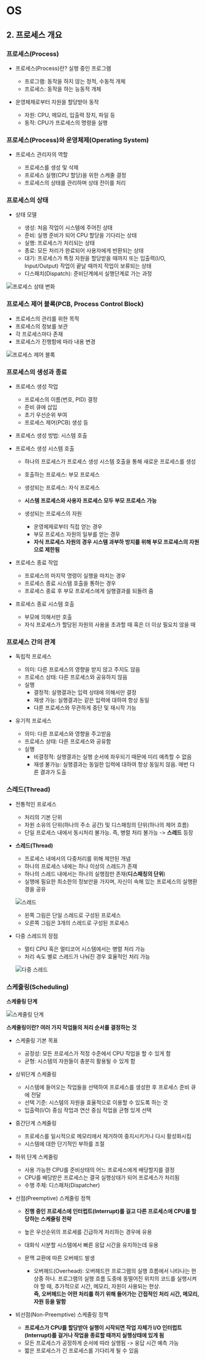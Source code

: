 # OS

## 2. 프로세스 개요

### 프로세스(Process)

- 프로세스(Process)란? 실행 중인 프로그램

  - 프로그램: 동작을 하지 않는 정적, 수동적 개체
  - 프로세스: 동작을 하는 능동적 개체

- 운영체제로부터 자원을 할당받아 동작

  - 자원: CPU, 메모리, 입출력 장치, 파일 등
  - 동작: CPU가 프로세스의 명령을 실행

### 프로세스(Process)와 운영체제(Operating System)

- 프로세스 관리자의 역할

  - 프로세스를 생성 및 삭제
  - 프로세스 실행(CPU 할당)을 위한 스케줄 결정
  - 프로세스의 상태를 관리하며 상태 전이를 처리

### 프로세스의 상태

- 상태 모델

  - 생성: 처음 작업이 시스템에 주어진 상태
  - 준비: 실행 준비가 되어 CPU 할당을 기다리는 상태
  - 실행: 프로세스가 처리되는 상태
  - 종료: 모든 처리가 완료되어 사용자에게 반환되는 상태
  - 대기: 프로세스가 특정 자원을 할당받을 때까지 또는 입출력(I/O, Input/Output) 작업이 끝날 때까지 작업이 보류되는 상태
  - 디스패치(Dispatch): 준비단계에서 실행단계로 가는 과정

![프로세스 상태 변화](./images/%ED%94%84%EB%A1%9C%EC%84%B8%EC%8A%A4%EC%9D%98_%EC%83%81%ED%83%9C_%EB%B3%80%ED%99%94.png)

### 프로세스 제어 블록(PCB, Process Control Block)

- 프로세스의 관리를 위한 목적
- 프로세스의 정보를 보관
- 각 프로세스마다 존재
- 프로세스가 진행함에 따라 내용 변경

![프로세스 제어 블록](./images/%ED%94%84%EB%A1%9C%EC%84%B8%EC%8A%A4_%EC%A0%9C%EC%96%B4_%EB%B8%94%EB%A1%9D.png)

### 프로세스의 생성과 종료

- 프로세스 생성 작업

  - 프로세스의 이름(번호, PID) 결정
  - 준비 큐에 삽입
  - 초기 우선순위 부여
  - 프로세스 제어(PCB) 생성 등

- 프로세스 생성 방법: 시스템 호출

- 프로세스 생성 시스템 호출

  - 하나의 프로세스가 프로세스 생성 시스템 호출을 통해 새로운 프로세스를 생성
  - 호출하는 프로세스: 부모 프로세스
  - 생성되는 프로세스: 자식 프로세스

  - **시스템 프로세스와 사용자 프로세스 모두 부모 프로세스 가능**

  - 생성되는 프로세스의 자원
    - 운영체제로부터 직접 얻는 경우
    - 부모 프로세스 자원의 일부를 얻는 경우
    - **자식 프로세스 자원의 경우 시스템 과부하 방지를 위해 부모 프로세스의 자원으로 제한됨**

- 프로세스 종료 작업

  - 프로세스의 마지막 명령이 실행을 마치는 경우
  - 프로세스 종료 시스템 호출을 통하는 경우
  - 프로세스 종료 후 부모 프로세스에게 실행결과를 되돌려 줌

- 프로세스 종료 시스템 호출

  - 부모에 의해서만 호출
  - 자식 프로세스가 할당된 자원의 사용을 초과할 때 혹은 더 이상 필요치 않을 때

### 프로세스 간의 관계

- 독립적 프로세스

  - 의미: 다른 프로세스의 영향을 받지 않고 주지도 않음
  - 프로세스 상태: 다른 프로세스와 공유하지 않음
  - 실행
    - 결정적: 실행결과는 입력 상태에 의해서만 결정
    - 재생 가능: 실행결과는 같은 입력에 대하여 항상 동일
    - 다른 프로세스와 무관하게 중단 및 재시작 가능

- 유기적 프로세스

  - 의미: 다른 프로세스와 영향을 주고받음
  - 프로세스 상태: 다른 프로세스와 공유함
  - 실행
    - 비결정적: 실행결과는 실행 순서에 좌우되기 때문에 미리 예측할 수 없음
    - 재생 불가능: 실행결과는 동일한 입력에 대하여 항상 동일치 않음. 매번 다른 결과가 도출

### 스레드(Thread)

- 전통적인 프로세스

  - 처리의 기본 단위
  - 자원 소유의 단위(하나의 주소 공간) 및 디스패칭의 단위(하나의 제어 흐름)
  - 단일 프로세스 내에서 동시처리 불가능. 즉, 병렬 처리 불가능 -> **스레드** 등장

- **스레드(Thread)**

  - 프로세스 내에서의 다중처리를 위해 제안된 개념
  - 하나의 프로세스 내에는 하나 이상의 스레드가 존재
  - 하나의 스레드 내에서는 하나의 실행점만 존재(**디스패칭의 단위**)
  - 실행에 필요한 최소한의 정보만을 가지며, 자신이 속해 있는 프로세스의 실행환경을 공유

  ![스레드](./images/%EC%8A%A4%EB%A0%88%EB%93%9C.png.png)

  - 왼쪽 그림은 단일 스레드로 구성된 프로세스
  - 오른쪽 그림은 3개의 스레드로 구성된 프로세스

- 다중 스레드의 장점

  - 멀티 CPU 혹은 멀티코어 시스템에서는 병렬 처리 가능
  - 처리 속도 별로 스레드가 나눠진 경우 효율적인 처리 가능

  ![다중 스레드](./images/%EB%8B%A4%EC%A4%91_%EC%8A%A4%EB%A0%88%EB%93%9C.png.png)

### 스케줄링(Scheduling)

**스케줄링 단계**

![스케줄링 단계](./images/%EC%8A%A4%EC%BC%80%EC%A4%84%EB%A7%81_%EB%8B%A8%EA%B3%84.png)

**스케줄링이란? 여러 가지 작업들의 처리 순서를 결정하는 것**

- 스케줄링 기본 목표

  - 공정성: 모든 프로세스가 적정 수준에서 CPU 작업을 할 수 있게 함
  - 균형: 시스템의 자원들이 충분히 활용될 수 있게 함

- 상위단계 스케줄링

  - 시스템에 들어오는 작업들을 선택하여 프로세스를 생성한 후 프로세스 준비 큐에 전달
  - 선택 기준: 시스템의 자원을 효율적으로 이용할 수 있도록 하는 것
  - 입출력(I/O) 중심 작업과 연산 중심 작업을 균형 있게 선택

- 중간단계 스케줄링

  - 프로세스를 일시적으로 메모리에서 제거하여 중지시키거나 다시 활성화시킴
  - 시스템에 대한 단기적인 부하를 조절

- 하위 단계 스케줄링

  - 사용 가능한 CPU를 준비상태의 어느 프로세스에게 배당할지를 결정
  - CPU를 배당받은 프로세스는 결국 실행상태가 되어 프로세스가 처리됨
  - 수행 주체: 디스패처(Dispatcher)

- 선점(Preemptive) 스케줄링 정책

  - **진행 중인 프로세스에 인터럽트(Interrupt)를 걸고 다른 프로세스에 CPU를 할당하는 스케줄링 전략**
  - 높은 우선순위의 프로세를 긴급하게 처리하는 경우에 유용
  - 대화식 시분할 시스템에서 빠른 응답 시간을 유지하는데 유용
  - 문맥 교환에 따른 오버헤드 발생

    - 오버헤드(Overhead): 오버헤드란 프로그램의 실행 흐름에서 나타나는 현상중 하나. 프로그램의 실행 흐름 도중에 동떨어진 위치의 코드를 실행시켜야 할 때, 추가적으로 시간, 메모리, 자원이 사용되는 현상.  
      **즉, 오버헤드는 어떤 처리를 하기 위해 들어가는 간접적인 처리 시간, 메모리, 자원 등을 말함**

- 비선점(Non-Preemptive) 스케줄링 정책

  - **프로세스가 CPU를 할당받아 실행이 시작되면 작업 자체가 I/O 인터럽트(Interrupt)를 걸거나 작업을 종료할 때까지 실행상태에 있게 됨**
  - 모든 프로세스가 공정하게 순서에 따라 실행됨 -> 웅답 시간 예측 가능
  - 짧은 프로세스가 긴 프로세스를 기다리게 될 수 있음
